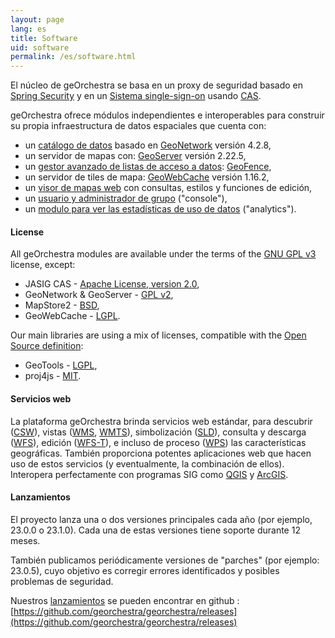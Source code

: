 ```yaml
---
layout: page
lang: es
title: Software
uid: software
permalink: /es/software.html
---
```


El núcleo de geOrchestra se basa en un proxy de seguridad basado en [Spring Security](https://projects.spring.io/spring-security/) y en un [Sistema single-sign-on](https://en.wikipedia.org/wiki/Single_sign-on) usando [CAS](https://www.jasig.org/cas).

geOrchestra ofrece módulos independientes e interoperables para construir su propia infraestructura de datos espaciales que cuenta con:

 * un [catálogo de datos](https://github.com/georchestra/geonetwork/) basado en [GeoNetwork](https://geonetwork-opensource.org/) versión 4.2.8,
 * un servidor de mapas con: [GeoServer](https://geoserver.org/) versión 2.22.5,
 * un [gestor avanzado de listas de acceso a datos](https://github.com/georchestra/geofence/blob/georchestra/georchestra.md): [GeoFence](https://github.com/geoserver/geofence),
 * un servidor de tiles de mapa: [GeoWebCache](https://geowebcache.org/) versión 1.16.2,
 * un [visor de mapas web](https://docs.mapstore.geosolutionsgroup.com) con consultas, estilos y funciones de edición,
 * un [usuario y administrador de grupo](https://github.com/georchestra/georchestra/blob/master/console/README.md) ("console"),
 * un [modulo para ver las estadísticas de uso de datos](https://github.com/georchestra/georchestra/blob/master/analytics/README.md) ("analytics").

#### License

All geOrchestra modules are available under the terms of the [GNU GPL v3](https://github.com/georchestra/georchestra/blob/master/LICENSE.txt) license, except:

 * JASIG CAS - [Apache License, version 2.0](https://github.com/Jasig/cas/blob/master/LICENSE),
 * GeoNetwork & GeoServer - [GPL v2](https://www.gnu.org/licenses/gpl-2.0.html),
 * MapStore2 - [BSD](https://github.com/geosolutions-it/MapStore2/blob/master/LICENSE.txt),
 * GeoWebCache - [LGPL](https://www.gnu.org/licenses/lgpl.html).

Our main libraries are using a mix of licenses, compatible with the [Open Source definition](https://opensource.org/osd):

 * GeoTools - [LGPL](https://www.gnu.org/licenses/lgpl.html),
 * proj4js - [MIT](https://github.com/proj4js/proj4js/blob/master/LICENSE.md).

#### Servicios web

La plataforma geOrchestra brinda servicios web estándar, para descubrir ([CSW](https://www.opengeospatial.org/standards/cat)), vistas ([WMS](https://www.opengeospatial.org/standards/wms), [WMTS](https://www.opengeospatial.org/standards/wmts)), simbolización ([SLD](https://www.opengeospatial.org/standards/sld)), consulta y descarga ([WFS](https://www.opengeospatial.org/standards/wfs)), edición ([WFS-T](https://www.opengeospatial.org/standards/wfs)), e incluso de proceso ([WPS](https://www.opengeospatial.org/standards/wps)) las características geográficas. También proporciona potentes aplicaciones web que hacen uso de estos servicios (y eventualmente, la combinación de ellos). Interopera perfectamente con programas SIG como [QGIS](https://www.qgis.org/) y [ArcGIS](https://www.arcgis.com/).

#### Lanzamientos

El proyecto lanza una o dos versiones principales cada año (por ejemplo, 23.0.0 o 23.1.0). Cada una de estas versiones tiene soporte durante 12 meses.

También publicamos periódicamente versiones de "parches" (por ejemplo: 23.0.5), cuyo objetivo es corregir errores identificados y posibles problemas de seguridad.

Nuestros [lanzamientos](https://github.com/georchestra/georchestra/releases) se pueden encontrar en github : [https://github.com/georchestra/georchestra/releases](https://github.com/georchestra/georchestra/releases)
